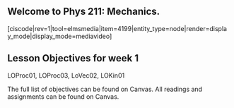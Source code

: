 ## Welcome to Phys 211: Mechanics.

[ciscode|rev=1|tool=elmsmedia|item=4199|entity_type=node|render=display_mode|display_mode=mediavideo]

## Lesson Objectives for week 1

LOProc01, LOProc03, LoVec02, LOKin01

The full list of objectives can be found on Canvas. All readings and assignments can be found on Canvas.




